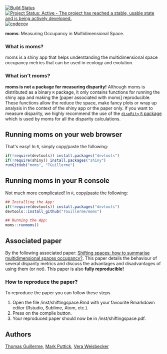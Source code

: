 [![Build Status](https://travis-ci.org/TGuillerme/moms.svg?branch=master)](https://travis-ci.org/TGuillerme/moms)
[![Project Status: Active - The project has reached a stable, usable state and is being actively developed.](http://www.repostatus.org/badges/latest/active.svg)](http://www.repostatus.org/#active)
[![codecov](https://codecov.io/gh/TGuillerme/moms/branch/master/graph/badge.svg)](https://codecov.io/gh/TGuillerme/moms)
<!-- [![DOI](https://zenodo.org/badge/84838115.svg)](https://zenodo.org/badge/latestdoi/84838115)
 -->

**moms**: Measuring Occupancy in Multidimensional Space.

<!-- <a href="https://figshare.com/articles/Guillerme_Evolution2017_pdf/5140222"><img src="http://tguillerme.github.io/images/logo-FS.png" height="15" widht="15"/></a> 
Check out the [presentation](https://figshare.com/articles/Guillerme_Evolution2017_pdf/5140222). --> 
### What is moms?
moms is a shiny app that helps understanding the multidimensional space occupancy metrics that can be used in ecology and evolution.

### What isn't moms?
**moms is not a package for measuring disparity!** 
Although moms is distributed as a binary `R` package, it only contains functions for running the shiny app and making the [paper associated with moms] reproducible.
These functions allow the reduce the space, make fancy plots or wrap up analysis in the context of the shiny app or the paper only.
If you want to measure disparity, we highly recommend the use of the [`dispRity` `R` package](https://github.com/TGuillerme/dispRity) which is used by moms for all the disparity calculations.

## Running moms on your web browser
That's easy! In `R`, simply copy/paste the following:
```r
if(!require(devtools)) install.packages("devtools")
if(!require(shiny)) install.packages("shiny")
runGitHub("moms", "TGuillerme")
```
<!-- Upload the whole thing on shiny servers -->

## Running moms in your R console
Not much more complicated! In `R`, copy/paste the following:
```r
## Installing the App:
if(!require(devtools)) install.packages("devtools")
devtools::install_github("TGuillerme/moms")

## Running the App:
moms::runmoms()
```

<!-- Check out the package [vignette](https://tguillerme.github.io/moms.html) for (many) more details on the GUI possibilities. -->


## Associated paper

By the following associated paper: [Shifting spaces: how to summarise multidimensional spaces occupancy?]().
This paper details the behaviour of several disparity metrics and discuss the advantages and disadvantages of using them (or not).
This paper is also **fully reproducible!**

### How to reproduce the paper?

To reproduce the paper you can follow these steps

 1. Open the file /inst/shiftingspace.Rmd with your favourite Rmarkdown editor (Rstudio, Sublime, Atom, etc.).
 2. Press on the compile button.
 3. Your reproduced paper should now be in /inst/shiftingspace.pdf.

Authors
-------
[Thomas Guillerme](http://tguillerme.github.io), [Mark Puttick](https://puttickbiology.wordpress.com/), [Vera Weisbecker](http://weisbeckerlab.com.au/)


<!-- Citations
-------
If you are using this package, please cite both the published description of this algorithm:

* Brazeau MD, Guillerme T, Smith MR. (**2018**) An algorithm for morphological phylogenetic analysis with inapplicable data. *Systematic Biology*. [doi:10.1093/sysbio/syy083](https://academic.oup.com/sysbio/advance-article/doi/10.1093/sysbio/syy083/5238046)

And the DOI of this package:

 * Guillerme T, Brazeau MD, Smith MR. (**2018**). moms: Reconstruction of momslicable Discrete Characters on Phylogenetic Trees. *Zenodo*. [doi:10.5281/zenodo.1484656](http://doi.org/10.5281/zenodo.1484656)
 -->